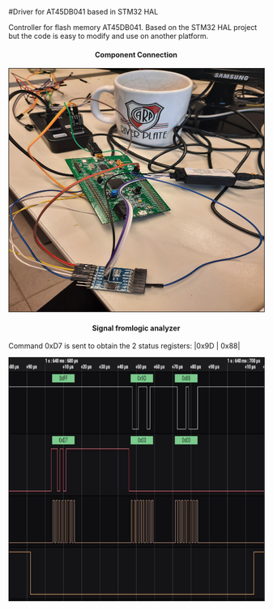 #Driver for AT45DB041 based in STM32 HAL

Controller for flash memory AT45DB041. Based on the STM32 HAL project but the code is easy to modify and use on another platform.



 <h4 align="center">Component Connection</h4>
 <div align="center" >
<img  src="img/connections.jpg" border="1px" 
     height="480px" width="560px"/>
</div>

<h4 align="center">Signal fromlogic analyzer
</h4>
<p> Command 0xD7 is sent to obtain the 2 status registers: |0x9D | 0x88|</p>
 <div align="center" >
<img  src="img/signals.jpg" border="1px" 
     height="480px" width="560px"/>
</div>
